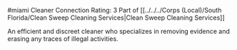 #miami 
Cleaner
Connection Rating: 3
Part of [[../../../Corps (Local)/South Florida/Clean Sweep Cleaning Services|Clean Sweep Cleaning Services]]

An efficient and discreet cleaner who specializes in removing evidence and erasing any traces of illegal activities.